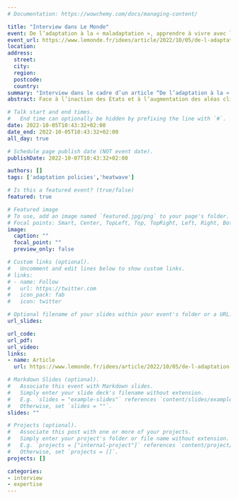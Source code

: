 ```yaml
---
# Documentation: https://wowchemy.com/docs/managing-content/

title: "Interview dans Le Monde"
event: De l’adaptation à la « maladaptation », apprendre à vivre avec le changement climatique
event_url: https://www.lemonde.fr/idees/article/2022/10/05/de-l-adaptation-a-la-maladaptation-apprendre-a-vivre-avec-le-changement-climatique_6144426_3232.html
location:
address:
  street:
  city:
  region:
  postcode:
  country:
summary: "Interview dans le cadre d’un article “De l’adaptation à la « maladaptation », apprendre à vivre avec le changement climatique“"
abstract: Face à l’inaction des Etats et à l’augmentation des aléas climatiques, l’adaptation au réchauffement est devenue un volet central de la recherche. Mais pour éviter les effets pervers, elle doit prendre en compte des enjeux d’équité et de justice, notamment liés au genre. Par Claire Legros.

# Talk start and end times.
#   End time can optionally be hidden by prefixing the line with `#`.
date: 2022-10-05T10:43:32+02:00
date_end: 2022-10-05T10:43:32+02:00
all_day: true

# Schedule page publish date (NOT event date).
publishDate: 2022-10-07T10:43:32+02:00

authors: []
tags: ['adaptation policies','heatwave']

# Is this a featured event? (true/false)
featured: true

# Featured image
# To use, add an image named `featured.jpg/png` to your page's folder. 
# Focal points: Smart, Center, TopLeft, Top, TopRight, Left, Right, BottomLeft, Bottom, BottomRight.
image:
  caption: ""
  focal_point: ""
  preview_only: false

# Custom links (optional).
#   Uncomment and edit lines below to show custom links.
# links:
# - name: Follow
#   url: https://twitter.com
#   icon_pack: fab
#   icon: twitter

# Optional filename of your slides within your event's folder or a URL.
url_slides:

url_code:
url_pdf:
url_video:
links:
- name: Article
  url: https://www.lemonde.fr/idees/article/2022/10/05/de-l-adaptation-a-la-maladaptation-apprendre-a-vivre-avec-le-changement-climatique_6144426_3232.html

# Markdown Slides (optional).
#   Associate this event with Markdown slides.
#   Simply enter your slide deck's filename without extension.
#   E.g. `slides = "example-slides"` references `content/slides/example-slides.md`.
#   Otherwise, set `slides = ""`.
slides: ""

# Projects (optional).
#   Associate this post with one or more of your projects.
#   Simply enter your project's folder or file name without extension.
#   E.g. `projects = ["internal-project"]` references `content/project/deep-learning/index.md`.
#   Otherwise, set `projects = []`.
projects: []

categories:
- interview
- expertise
---
```

